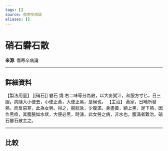 ```yaml
---
tags: []
source: 傷寒卒病論
aliases: []
---
```


# 硝石礬石散

**來源**: 傷寒卒病論  

---

## 詳細資料
【製法用量】 [[硝石]] 礬石
燒
右二味等分為散，以大麥粥汁，和服方寸匕，日三服。病隨大小便去，小便正黃，大便正黑，是候也。
【主治】
黃家，日晡所發熱，而反惡寒，此為女勞。得之，膀胱急，少腹滿，身盡黃，額上黑，足下熱，因作黑疸，其腹脹如水狀，大便必黑，時溏，此女勞之病，非水也。腹滿者難治。硝石礬石散主之。

---

## 比較
